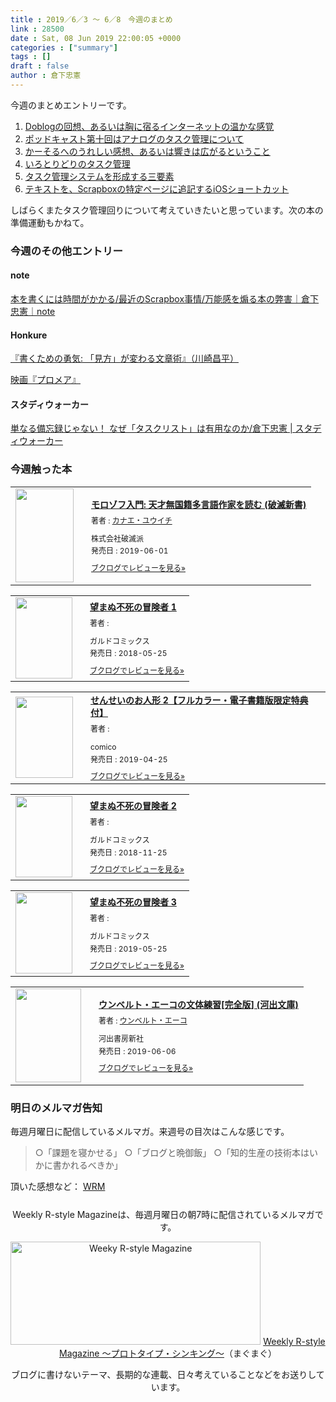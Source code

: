 ```yaml
---
title : 2019／6／3 〜 6／8　今週のまとめ
link : 28500
date : Sat, 08 Jun 2019 22:00:05 +0000
categories : ["summary"]
tags : []
draft : false
author : 倉下忠憲
---
```


今週のまとめエントリーです。
 
<ol>
<li><a href="https://rashita.net/blog/?p=28456">Doblogの回想、あるいは胸に宿るインターネットの温かな感覚</a></li>
<li><a href="https://rashita.net/blog/?p=28461">ポッドキャスト第十回はアナログのタスク管理について</a></li>
<li><a href="https://rashita.net/blog/?p=28480">かーそるへのうれしい感想、あるいは響きは広がるということ</a></li>
<li><a href="https://rashita.net/blog/?p=28488">いろとりどりのタスク管理</a></li>
<li><a href="https://rashita.net/blog/?p=28492">タスク管理システムを形成する三要素</a></li>
<li><a href="https://rashita.net/blog/?p=28496">テキストを、Scrapboxの特定ページに追記するiOSショートカット</a></li>
</ol>

しばらくまたタスク管理回りについて考えていきたいと思っています。次の本の準備運動もかねて。

<h3>今週のその他エントリー</h3>

<H4>note</H4>

<a href="https://note.mu/rashita/n/ne5f66b3898e4">本を書くには時間がかかる/最近のScrapbox事情/万能感を煽る本の弊害｜倉下忠憲｜note</a>

<H4>Honkure</H4>

<a href="http://honkure.net/rbook/archives/3068">『書くための勇気: 「見方」が変わる文章術』（川崎昌平）</a>

<a href="http://honkure.net/rbook/archives/3082">映画『プロメア』</a>

<H4>スタディウォーカー</H4>

<a href="https://studywalker.jp/skillup/article/189009/">単なる備忘録じゃない！ なぜ「タスクリスト」は有用なのか/倉下忠憲 | スタディウォーカー</a>

<H3>今週触った本</H3>

<div class="booklog_html"><table><tr><td class="booklog_html_image"><a href="https://www.amazon.co.jp/%E3%83%A2%E3%83%AD%E3%82%BE%E3%83%95%E5%85%A5%E9%96%80-%E5%A4%A9%E6%89%8D%E7%84%A1%E5%9B%BD%E7%B1%8D%E5%A4%9A%E8%A8%80%E8%AA%9E%E4%BD%9C%E5%AE%B6%E3%82%92%E8%AA%AD%E3%82%80-%E7%A0%B4%E6%BB%85%E6%96%B0%E6%9B%B8-%E3%82%AB%E3%83%8A%E3%82%A8%E3%83%BB%E3%83%A6%E3%82%A6%E3%82%A4%E3%83%81-ebook/dp/B07SGLD45R?SubscriptionId=0AVSM5SVKRWTFMG7ZR82&tag=rashita1000-22&linkCode=xm2&camp=2025&creative=165953&creativeASIN=B07SGLD45R" target="_blank"><img src="https://images-fe.ssl-images-amazon.com/images/I/31qWxRGWezL._SL160_.jpg" width="93" height="150" style="border:0;border-radius:0;" /></a></td><td class="booklog_html_info" style="padding-left:20px;"><div class="booklog_html_title" style="margin-bottom:10px;font-size:14px;font-weight:bold;"><a href="https://www.amazon.co.jp/%E3%83%A2%E3%83%AD%E3%82%BE%E3%83%95%E5%85%A5%E9%96%80-%E5%A4%A9%E6%89%8D%E7%84%A1%E5%9B%BD%E7%B1%8D%E5%A4%9A%E8%A8%80%E8%AA%9E%E4%BD%9C%E5%AE%B6%E3%82%92%E8%AA%AD%E3%82%80-%E7%A0%B4%E6%BB%85%E6%96%B0%E6%9B%B8-%E3%82%AB%E3%83%8A%E3%82%A8%E3%83%BB%E3%83%A6%E3%82%A6%E3%82%A4%E3%83%81-ebook/dp/B07SGLD45R?SubscriptionId=0AVSM5SVKRWTFMG7ZR82&tag=rashita1000-22&linkCode=xm2&camp=2025&creative=165953&creativeASIN=B07SGLD45R" target="_blank">モロゾフ入門: 天才無国籍多言語作家を読む (破滅新書)</a></div><div style="margin-bottom:10px;"><div class="booklog_html_author" style="margin-bottom:15px;font-size:12px;;line-height:1.2em">著者 : <a href="https://booklog.jp/author/%E3%82%AB%E3%83%8A%E3%82%A8%E3%83%BB%E3%83%A6%E3%82%A6%E3%82%A4%E3%83%81" target="_blank">カナエ・ユウイチ</a></div><div class="booklog_html_manufacturer" style="margin-bottom:5px;font-size:12px;;line-height:1.2em">株式会社破滅派</div><div class="booklog_html_release" style="font-size:12px;;line-height:1.2em">発売日 : 2019-06-01</div></div><div class="booklog_html_link_amazon"><a href="https://booklog.jp/item/1/B07SGLD45R" style="font-size:12px;" target="_blank">ブクログでレビューを見る»</a></div></td></tr></table></div>

<div class="booklog_html"><table><tr><td class="booklog_html_image"><a href="http://ck.jp.ap.valuecommerce.com/servlet/referral?sid=2624063&pid=881626690&vc_url=https%3A%2F%2Fbookwalker.jp%2Fde82de1775-841f-4f3b-852e-fa4f9cf6631c%2F" target="_blank"><img src="https://c.bookwalker.jp/thumbnailImage_2968394.jpg" width="91" height="130" style="border:0;border-radius:0;" /></a></td><td class="booklog_html_info" style="padding-left:20px;"><div class="booklog_html_title" style="margin-bottom:10px;font-size:14px;font-weight:bold;"><a href="http://ck.jp.ap.valuecommerce.com/servlet/referral?sid=2624063&pid=881626690&vc_url=https%3A%2F%2Fbookwalker.jp%2Fde82de1775-841f-4f3b-852e-fa4f9cf6631c%2F" target="_blank">望まぬ不死の冒険者 1</a></div><div style="margin-bottom:10px;"><div class="booklog_html_author" style="margin-bottom:15px;font-size:12px;;line-height:1.2em">著者 : </div><div class="booklog_html_manufacturer" style="margin-bottom:5px;font-size:12px;;line-height:1.2em">ガルドコミックス</div><div class="booklog_html_release" style="font-size:12px;;line-height:1.2em">発売日 : 2018-05-25</div></div><div class="booklog_html_link_amazon"><a href="https://booklog.jp/item/17/8f85968a5bfd938d" style="font-size:12px;" target="_blank">ブクログでレビューを見る»</a></div></td></tr></table></div>

<div class="booklog_html"><table><tr><td class="booklog_html_image"><a href="http://ck.jp.ap.valuecommerce.com/servlet/referral?sid=2624063&pid=881626690&vc_url=https%3A%2F%2Fbookwalker.jp%2Fde1264529f-ac40-41ae-83ef-a89091daf616%2F" target="_blank"><img src="https://c.bookwalker.jp/thumbnailImage_3342164.jpg" width="92" height="130" style="border:0;border-radius:0;" /></a></td><td class="booklog_html_info" style="padding-left:20px;"><div class="booklog_html_title" style="margin-bottom:10px;font-size:14px;font-weight:bold;"><a href="http://ck.jp.ap.valuecommerce.com/servlet/referral?sid=2624063&pid=881626690&vc_url=https%3A%2F%2Fbookwalker.jp%2Fde1264529f-ac40-41ae-83ef-a89091daf616%2F" target="_blank">せんせいのお人形 2【フルカラー・電子書籍版限定特典付】</a></div><div style="margin-bottom:10px;"><div class="booklog_html_author" style="margin-bottom:15px;font-size:12px;;line-height:1.2em">著者 : </div><div class="booklog_html_manufacturer" style="margin-bottom:5px;font-size:12px;;line-height:1.2em">comico</div><div class="booklog_html_release" style="font-size:12px;;line-height:1.2em">発売日 : 2019-04-25</div></div><div class="booklog_html_link_amazon"><a href="https://booklog.jp/item/17/668b13908a6b33a9" style="font-size:12px;" target="_blank">ブクログでレビューを見る»</a></div></td></tr></table></div>

<div class="booklog_html"><table><tr><td class="booklog_html_image"><a href="http://ck.jp.ap.valuecommerce.com/servlet/referral?sid=2624063&pid=881626690&vc_url=https%3A%2F%2Fbookwalker.jp%2Fde0c21bee8-3ea5-4fcb-add7-20850c7a242e%2F" target="_blank"><img src="https://c.bookwalker.jp/thumbnailImage_3173601.jpg" width="91" height="130" style="border:0;border-radius:0;" /></a></td><td class="booklog_html_info" style="padding-left:20px;"><div class="booklog_html_title" style="margin-bottom:10px;font-size:14px;font-weight:bold;"><a href="http://ck.jp.ap.valuecommerce.com/servlet/referral?sid=2624063&pid=881626690&vc_url=https%3A%2F%2Fbookwalker.jp%2Fde0c21bee8-3ea5-4fcb-add7-20850c7a242e%2F" target="_blank">望まぬ不死の冒険者 2</a></div><div style="margin-bottom:10px;"><div class="booklog_html_author" style="margin-bottom:15px;font-size:12px;;line-height:1.2em">著者 : </div><div class="booklog_html_manufacturer" style="margin-bottom:5px;font-size:12px;;line-height:1.2em">ガルドコミックス</div><div class="booklog_html_release" style="font-size:12px;;line-height:1.2em">発売日 : 2018-11-25</div></div><div class="booklog_html_link_amazon"><a href="https://booklog.jp/item/17/4bb6c38871469af3" style="font-size:12px;" target="_blank">ブクログでレビューを見る»</a></div></td></tr></table></div>

<div class="booklog_html"><table><tr><td class="booklog_html_image"><a href="http://ck.jp.ap.valuecommerce.com/servlet/referral?sid=2624063&pid=881626690&vc_url=https%3A%2F%2Fbookwalker.jp%2Fdefb348343-ba71-4f41-83b3-7ef47e7cc1ed%2F" target="_blank"><img src="https://c.bookwalker.jp/thumbnailImage_3370599.jpg" width="91" height="130" style="border:0;border-radius:0;" /></a></td><td class="booklog_html_info" style="padding-left:20px;"><div class="booklog_html_title" style="margin-bottom:10px;font-size:14px;font-weight:bold;"><a href="http://ck.jp.ap.valuecommerce.com/servlet/referral?sid=2624063&pid=881626690&vc_url=https%3A%2F%2Fbookwalker.jp%2Fdefb348343-ba71-4f41-83b3-7ef47e7cc1ed%2F" target="_blank">望まぬ不死の冒険者 3</a></div><div style="margin-bottom:10px;"><div class="booklog_html_author" style="margin-bottom:15px;font-size:12px;;line-height:1.2em">著者 : </div><div class="booklog_html_manufacturer" style="margin-bottom:5px;font-size:12px;;line-height:1.2em">ガルドコミックス</div><div class="booklog_html_release" style="font-size:12px;;line-height:1.2em">発売日 : 2019-05-25</div></div><div class="booklog_html_link_amazon"><a href="https://booklog.jp/item/17/49aa1665471936bf" style="font-size:12px;" target="_blank">ブクログでレビューを見る»</a></div></td></tr></table></div>


<div class="booklog_html"><table><tr><td class="booklog_html_image"><a href="https://www.amazon.co.jp/%E3%82%A6%E3%83%B3%E3%83%99%E3%83%AB%E3%83%88%E3%83%BB%E3%82%A8%E3%83%BC%E3%82%B3%E3%81%AE%E6%96%87%E4%BD%93%E7%B7%B4%E7%BF%92-%E5%AE%8C%E5%85%A8%E7%89%88-%E6%B2%B3%E5%87%BA%E6%96%87%E5%BA%AB-Umberto-Eco/dp/4309464971?SubscriptionId=0AVSM5SVKRWTFMG7ZR82&tag=rashita1000-22&linkCode=xm2&camp=2025&creative=165953&creativeASIN=4309464971" target="_blank"><img src="https://images-fe.ssl-images-amazon.com/images/I/413mrALJacL._SL160_.jpg" width="105" height="150" style="border:0;border-radius:0;" /></a></td><td class="booklog_html_info" style="padding-left:20px;"><div class="booklog_html_title" style="margin-bottom:10px;font-size:14px;font-weight:bold;"><a href="https://www.amazon.co.jp/%E3%82%A6%E3%83%B3%E3%83%99%E3%83%AB%E3%83%88%E3%83%BB%E3%82%A8%E3%83%BC%E3%82%B3%E3%81%AE%E6%96%87%E4%BD%93%E7%B7%B4%E7%BF%92-%E5%AE%8C%E5%85%A8%E7%89%88-%E6%B2%B3%E5%87%BA%E6%96%87%E5%BA%AB-Umberto-Eco/dp/4309464971?SubscriptionId=0AVSM5SVKRWTFMG7ZR82&tag=rashita1000-22&linkCode=xm2&camp=2025&creative=165953&creativeASIN=4309464971" target="_blank">ウンベルト・エーコの文体練習[完全版] (河出文庫)</a></div><div style="margin-bottom:10px;"><div class="booklog_html_author" style="margin-bottom:15px;font-size:12px;;line-height:1.2em">著者 : <a href="https://booklog.jp/author/%E3%82%A6%E3%83%B3%E3%83%99%E3%83%AB%E3%83%88%E3%83%BB%E3%82%A8%E3%83%BC%E3%82%B3" target="_blank">ウンベルト・エーコ</a></div><div class="booklog_html_manufacturer" style="margin-bottom:5px;font-size:12px;;line-height:1.2em">河出書房新社</div><div class="booklog_html_release" style="font-size:12px;;line-height:1.2em">発売日 : 2019-06-06</div></div><div class="booklog_html_link_amazon"><a href="https://booklog.jp/item/1/4309464971" style="font-size:12px;" target="_blank">ブクログでレビューを見る»</a></div></td></tr></table></div>


<h3>明日のメルマガ告知</h3>

毎週月曜日に配信しているメルマガ。来週号の目次はこんな感じです。

<blockquote>
○「課題を寝かせる」
○「ブログと晩御飯」
○「知的生産の技術本はいかに書かれるべきか」
</blockquote>


頂いた感想など：
<a class="twitter-timeline"  href="https://twitter.com/rashita2/timelines/427262290753097729"  data-widget-id="427265271171010561">WRM</a>
    <script>!function(d,s,id){var js,fjs=d.getElementsByTagName(s)[0],p=/^http:/.test(d.location)?'http':'https';if(!d.getElementById(id)){js=d.createElement(s);js.id=id;js.src=p+"://platform.twitter.com/widgets.js";fjs.parentNode.insertBefore(js,fjs);}}(document,"script","twitter-wjs");</script>


<div style="text-align:center;margin-top:25px;">
Weekly R-style Magazineは、毎週月曜日の朝7時に配信されているメルマガです。

<a href="http://www.mag2.com/m/0001185133.html" target="_blank"><img src="https://rashita.net/blog/wp-content/uploads/2010/09/mmbanner.jpg" alt="Weeky R-style Magazine" width="400" height="165" class="alignnone size-full wp-image-12201" /></a>
<a href="http://www.mag2.com/m/0001185133.html" target="_blank">Weekly R-style Magazine ～プロトタイプ・シンキング～</a>（まぐまぐ）

ブログに書けないテーマ、長期的な連載、日々考えていることなどをお送りしています。
</div> 
